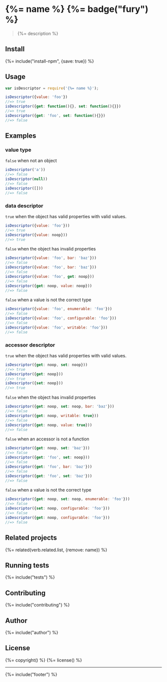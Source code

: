 # {%= name %} {%= badge("fury") %}

> {%= description %}

## Install
{%= include("install-npm", {save: true}) %}

## Usage

```js
var isDescriptor = require('{%= name %}');

isDescriptor({value: 'foo'})
//=> true
isDescriptor({get: function(){}, set: function(){}})
//=> true
isDescriptor({get: 'foo', set: function(){}})
//=> false
```

## Examples

### value type

`false` when not an object

```js
isDescriptor('a'))
//=> false
isDescriptor(null))
//=> false
isDescriptor([]))
//=> false
```

### data descriptor

`true` when the object has valid properties with valid values.

```js
isDescriptor({value: 'foo'}))
//=> true
isDescriptor({value: noop}))
//=> true
```

`false` when the object has invalid properties

```js
isDescriptor({value: 'foo', bar: 'baz'}))
//=> false
isDescriptor({value: 'foo', bar: 'baz'}))
//=> false
isDescriptor({value: 'foo', get: noop}))
//=> false
isDescriptor({get: noop, value: noop}))
//=> false
```

`false` when a value is not the correct type

```js
isDescriptor({value: 'foo', enumerable: 'foo'}))
//=> false
isDescriptor({value: 'foo', configurable: 'foo'}))
//=> false
isDescriptor({value: 'foo', writable: 'foo'}))
//=> false
```

### accessor descriptor

`true` when the object has valid properties with valid values.

```js
isDescriptor({get: noop, set: noop}))
//=> true
isDescriptor({get: noop}))
//=> true
isDescriptor({set: noop}))
//=> true
```

`false` when the object has invalid properties

```js
isDescriptor({get: noop, set: noop, bar: 'baz'}))
//=> false
isDescriptor({get: noop, writable: true}))
//=> false
isDescriptor({get: noop, value: true}))
//=> false
```

`false` when an accessor is not a function

```js
isDescriptor({get: noop, set: 'baz'}))
//=> false
isDescriptor({get: 'foo', set: noop}))
//=> false
isDescriptor({get: 'foo', bar: 'baz'}))
//=> false
isDescriptor({get: 'foo', set: 'baz'}))
//=> false
```

`false` when a value is not the correct type

```js
isDescriptor({get: noop, set: noop, enumerable: 'foo'}))
//=> false
isDescriptor({set: noop, configurable: 'foo'}))
//=> false
isDescriptor({get: noop, configurable: 'foo'}))
//=> false
```

## Related projects
{%= related(verb.related.list, {remove: name}) %}  

## Running tests
{%= include("tests") %}

## Contributing
{%= include("contributing") %}

## Author
{%= include("author") %}

## License
{%= copyright() %}
{%= license() %}

***

{%= include("footer") %}
